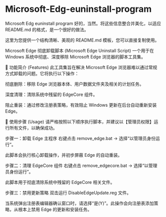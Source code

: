 # Microsoft-Edg-euninstall-program
Microsoft Edg euninstall program
好的，当然。将这些信息整合并美化，以适应 README.md 的格式，是一个很好的做法。

这里为您提供一个结构清晰、美观的 README.md 模板，您可以直接复制使用。

Microsoft Edge 彻底卸载脚本 (Microsoft Edge Uninstall Script)
一个用于在 Windows 系统中彻底、深度移除 Microsoft Edge 浏览器的脚本工具集。

📖 功能简介 (Features)
此工具集旨在解决 Microsoft Edge 浏览器难以通过常规方式卸载的问题。它将执行以下操作：

彻底删除：移除 Edge 浏览器本体、用户数据文件夹及相关的计划任务。

深度清理：清除系统中残留的 EdgeCore 组件。

阻止重装：通过修改注册表策略，有效阻止 Windows 更新在后台自动重新安装 Edge。

🚀 使用步骤 (Usage)
请严格按照以下顺序执行脚本，并建议以【管理员权限】运行所有文件，以确保成功。

步骤一：卸载 Edge 主程序
右键点击 remove_edge.bat -> 选择“以管理员身份运行”。

此脚本会执行核心卸载操作，并初步屏蔽 Edge 的自动重装。

步骤二：清理 EdgeCore 组件
右键点击 remove_edgecore.bat -> 选择“以管理员身份运行”。

此脚本用于彻底清除系统中残留的 EdgeCore 相关文件。

步骤三：禁用更新策略
双击运行 DisableEdgeUpdate.reg 文件。

当系统弹出注册表编辑器确认窗口时，请选择“是(Y)”。此操作会向注册表添加策略，从根本上禁用 Edge 的更新和安装任务。
